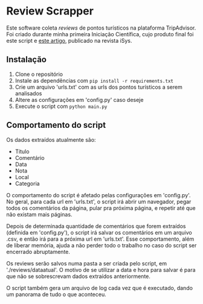 # Review Scrapper
Este software coleta _reviews_ de pontos turísticos na plataforma TripAdvisor.
Foi criado durante minha primeira Iniciação Científica, cujo produto final foi este script 
e [este artigo](https://journals-sol.sbc.org.br/index.php/isys/article/view/3644), publicado na revista iSys.

## Instalação
1. Clone o repositório
2. Instale as dependências com `pip install -r requirements.txt`
3. Crie um arquivo 'urls.txt' com as urls dos pontos turísticos a serem analisados
4. Altere as configurações em 'config.py' caso deseje
5. Execute o script com `python main.py`

## Comportamento do script

Os dados extraídos atualmente são:
- Título
- Comentário
- Data
- Nota
- Local
- Categoria

O comportamento do script é afetado pelas configurações em 'config.py'.
No geral, para cada url em 'urls.txt', o script irá abrir um navegador, pegar todos 
os comentários da página, pular pra próxima página, e repetir até que não existam mais páginas.

Depois de determinada quantidade de comentários que forem extraídos (definida em 'config.py'), o
script irá salvar os comentários em um arquivo .csv, e então irá para a próxima url em 'urls.txt'.
Esse comportamento, além de liberar memória, ajuda a não perder todo o trabalho no caso do 
script ser encerrado abruptamente.

Os reviews serão salvos numa pasta a ser criada pelo script, em './reviews/dataatual'. O motivo 
de se utilizar a data e hora para salvar é para que não se sobrescrevam dados extraídos anteriormente.

O script também gera um arquivo de log cada vez que é executado, dando um panorama de 
tudo o que aconteceu.
